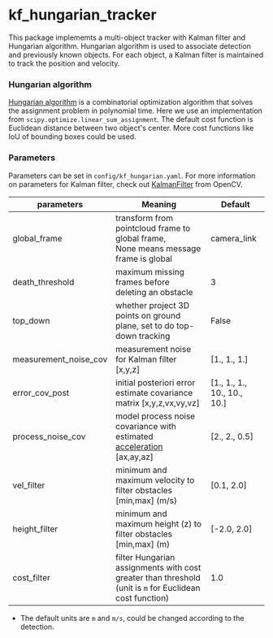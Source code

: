 # kf_hungarian_tracker

This package implememts a multi-object tracker with Kalman filter and Hungarian algorithm. 
Hungarian algorithm is used to associate detection and previously known objects. 
For each object, a Kalman filter is maintained to track the position and velocity. 

### Hungarian algorithm

[Hungarian algorithm](https://en.wikipedia.org/wiki/Hungarian_algorithm) is a combinatorial optimization algorithm that solves the assignment problem in polynomial time. 
Here we use an implementation from `scipy.optimize.linear_sum_assignment`. The default cost function is Euclidean distance between two object's center. 
More cost functions like IoU of bounding boxes could be used.

### Parameters

Parameters can be set in `config/kf_hungarian.yaml`. For more information on parameters for Kalman filter, check out [KalmanFilter](https://docs.opencv.org/master/dd/d6a/classcv_1_1KalmanFilter.html) from OpenCV. 

| parameters       | Meaning        | Default |
| ---------------- | ------------- | ------- |
| global_frame     | transform from pointcloud frame to global frame,<br>None means message frame is global  | camera_link   |
| death_threshold  | maximum missing frames before deleting an obstacle  | 3 |
| top_down | whether project 3D points on ground plane, set to do top-down tracking | False |
| measurement_noise_cov | measurement noise for Kalman filter [x,y,z] | [1., 1., 1.] |
| error_cov_post | initial posteriori error estimate covariance matrix [x,y,z,vx,vy,vz] | [1., 1., 1., 10., 10., 10.] |
| process_noise_cov | model process noise covariance with estimated [acceleration](https://github.com/tony23545/navigation2_dynamic/blob/master/kf_hungarian_tracker/kf_hungarian_tracker/obstacle_class.py#L59) [ax,ay,az] | [2., 2., 0.5] |
| vel_filter | minimum and maximum velocity to filter obstacles [min,max] (m/s) | [0.1, 2.0] |
| height_filter | minimum and maximum height (z) to filter obstacles [min,max] (m) | [-2.0, 2.0] | 
| cost_filter | filter Hungarian assignments with cost greater than threshold (unit is `m` for Euclidean cost function) | 1.0 |
* The default units are `m` and `m/s`, could be changed according to the detection.
